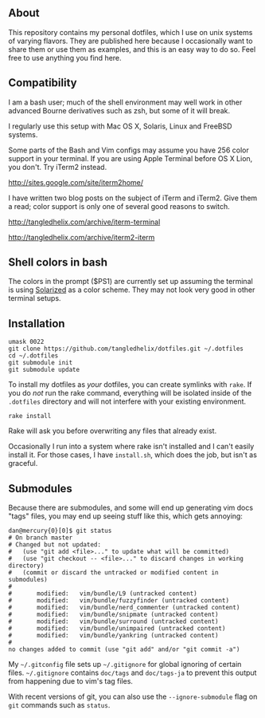 
About
-----

This repository contains my personal dotfiles, which I use on unix systems of
varying flavors. They are published here because I occasionally want to share
them or use them as examples, and this is an easy way to do so. Feel free to
use anything you find here.

Compatibility
-------------

I am a bash user; much of the shell environment may well work in other advanced
Bourne derivatives such as zsh, but some of it will break.

I regularly use this setup with Mac OS X, Solaris, Linux and FreeBSD systems.

Some parts of the Bash and Vim configs may assume you have 256 color support in
your terminal. If you are using Apple Terminal before OS X Lion, you don't.
Try iTerm2 instead.

<http://sites.google.com/site/iterm2home/>

I have written two blog posts on the subject of iTerm and iTerm2. Give them a
read; color support is only one of several good reasons to switch.

<http://tangledhelix.com/archive/iterm-terminal>

<http://tangledhelix.com/archive/iterm2-iterm>

Shell colors in bash
--------------------

The colors in the prompt ($PS1) are currently set up assuming the terminal
is using [Solarized][] as a color scheme. They may not look very good in
other terminal setups.

[solarized]: http://ethanschoonover.com/solarized

Installation
------------

	umask 0022
	git clone https://github.com/tangledhelix/dotfiles.git ~/.dotfiles
	cd ~/.dotfiles
	git submodule init
	git submodule update

To install my dotfiles as *your* dotfiles, you can create symlinks with `rake`.
If you do *not* run the rake command, everything will be isolated inside of
the `.dotfiles` directory and will not interfere with your existing environment.

	rake install

Rake will ask you before overwriting any files that already exist.

Occasionally I run into a system where rake isn't installed and I can't
easily install it. For those cases, I have `install.sh`, which does the
job, but isn't as graceful.

Submodules
----------

Because there are submodules, and some will end up generating vim docs "tags"
files, you may end up seeing stuff like this, which gets annoying:

	dan@mercury{0}[0]$ git status
	# On branch master
	# Changed but not updated:
	#   (use "git add <file>..." to update what will be committed)
	#   (use "git checkout -- <file>..." to discard changes in working directory)
	#   (commit or discard the untracked or modified content in submodules)
	#
	#       modified:   vim/bundle/L9 (untracked content)
	#       modified:   vim/bundle/fuzzyfinder (untracked content)
	#       modified:   vim/bundle/nerd_commenter (untracked content)
	#       modified:   vim/bundle/snipmate (untracked content)
	#       modified:   vim/bundle/surround (untracked content)
	#       modified:   vim/bundle/unimpaired (untracked content)
	#       modified:   vim/bundle/yankring (untracked content)
	#
	no changes added to commit (use "git add" and/or "git commit -a")

My `~/.gitconfig` file sets up `~/.gitignore` for global ignoring of certain
files. `~/.gitignore` contains `doc/tags` and `doc/tags-ja` to prevent this
output from happening due to vim's tag files.

With recent versions of git, you can also use the `--ignore-submodule` flag
on `git` commands such as `status`.

